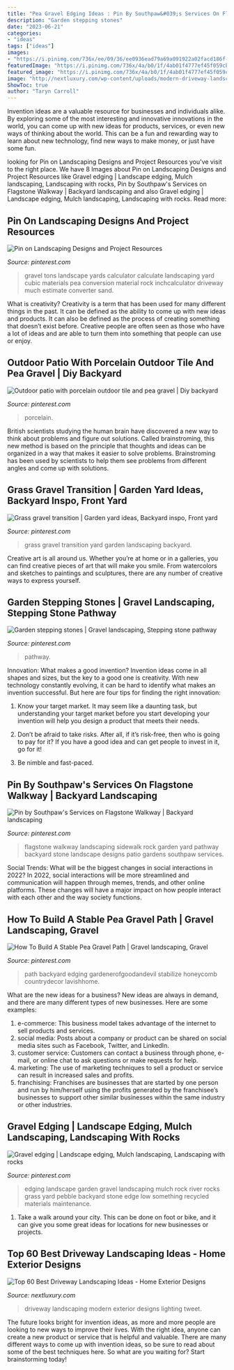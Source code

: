 ```yaml
---
title: "Pea Gravel Edging Ideas : Pin By Southpaw&#039;s Services On Flagstone Walkway"
description: "Garden stepping stones"
date: "2023-06-21"
categories:
- "ideas"
tags: ["ideas"]
images:
- "https://i.pinimg.com/736x/ee/09/36/ee0936ead79a69a091922a02facd186f--flagstone-walkway.jpg"
featuredImage: "https://i.pinimg.com/736x/4a/b0/1f/4ab01f4777ef45f059cb830d75aa99c7--pebble-garden-garden-edging.jpg"
featured_image: "https://i.pinimg.com/736x/4a/b0/1f/4ab01f4777ef45f059cb830d75aa99c7--pebble-garden-garden-edging.jpg"
image: "http://nextluxury.com/wp-content/uploads/modern-driveway-landscaping-ideas-with-led-lighting.jpg"
ShowToc: true
author: "Taryn Carroll"
---
```



Invention ideas are a valuable resource for businesses and individuals alike. By exploring some of the most interesting and innovative innovations in the world, you can come up with new ideas for products, services, or even new ways of thinking about the world. This can be a fun and rewarding way to learn about new technology, find new ways to make money, or just have some fun.

	

		
looking for Pin on Landscaping Designs and Project Resources you've visit to the right place. We have 8 Images about Pin on Landscaping Designs and Project Resources like Gravel edging | Landscape edging, Mulch landscaping, Landscaping with rocks, Pin by Southpaw&#039;s Services on Flagstone Walkway | Backyard landscaping and also Gravel edging | Landscape edging, Mulch landscaping, Landscaping with rocks. Read more:
		
    
## Pin On Landscaping Designs And Project Resources

<img loading=lazy src="https://i.pinimg.com/736x/54/f5/6d/54f56d4f4357c4420ea10fe7d96d3929.jpg" onerror="this.onerror=null;this.src='https://tse2.mm.bing.net/th?id=OIP.X8ehFPMzJDPTfKFi5nZE0gHaLG&amp;pid=15.1';" alt="Pin on Landscaping Designs and Project Resources">

_Source: pinterest.com_

>gravel tons landscape yards calculator calculate landscaping yard cubic materials pea conversion material rock inchcalculator driveway much estimate converter sand. 

	

What is creativity?
Creativity is a term that has been used for many different things in the past. It can be defined as the ability to come up with new ideas and products. It can also be defined as the process of creating something that doesn’t exist before. Creative people are often seen as those who have a lot of ideas and are able to turn them into something that people can use or enjoy.

    
## Outdoor Patio With Porcelain Outdoor Tile And Pea Gravel | Diy Backyard

<img loading=lazy src="https://i.pinimg.com/originals/35/56/ff/3556ffb35cbbc5bb99b51e7f99ca1751.jpg" onerror="this.onerror=null;this.src='https://tse3.mm.bing.net/th?id=OIP.2KXjjshAAxe_BXT7R2RAwwHaJ4&amp;pid=15.1';" alt="Outdoor patio with porcelain outdoor tile and pea gravel | Diy backyard">

_Source: pinterest.com_

>porcelain. 

	

British scientists studying the human brain have discovered a new way to think about problems and figure out solutions. Called brainstroming, this new method is based on the principle that thoughts and ideas can be organized in a way that makes it easier to solve problems. Brainstroming has been used by scientists to help them see problems from different angles and come up with solutions.

    
## Grass Gravel Transition | Garden Yard Ideas, Backyard Inspo, Front Yard

<img loading=lazy src="https://i.pinimg.com/736x/71/20/2b/71202bd0a11dacfdf42a32480f6d913d--grasses.jpg" onerror="this.onerror=null;this.src='https://tse3.mm.bing.net/th?id=OIP.Rsp0yGJNC40mEOV4rkpgIAHaJ3&amp;pid=15.1';" alt="Grass gravel transition | Garden yard ideas, Backyard inspo, Front yard">

_Source: pinterest.com_

>grass gravel transition yard garden landscaping backyard. 

	

Creative art is all around us. Whether you’re at home or in a galleries, you can find creative pieces of art that will make you smile. From watercolors and sketches to paintings and sculptures, there are any number of creative ways to express yourself.

    
## Garden Stepping Stones | Gravel Landscaping, Stepping Stone Pathway

<img loading=lazy src="https://i.pinimg.com/736x/01/a0/8b/01a08b2eda0981f7d7c85a982568fbe4--garden-stepping-stones-my-house.jpg" onerror="this.onerror=null;this.src='https://tse3.mm.bing.net/th?id=OIP.bplDrzXv_MVlpddoiJ7FdQHaJ3&amp;pid=15.1';" alt="Garden stepping stones | Gravel landscaping, Stepping stone pathway">

_Source: pinterest.com_

>pathway. 

	

Innovation: What makes a good invention?
Invention ideas come in all shapes and sizes, but the key to a good one is creativity. With new technology constantly evolving, it can be hard to identify what makes an invention successful. But here are four tips for finding the right innovation:
1. Know your target market. It may seem like a daunting task, but understanding your target market before you start developing your invention will help you design a product that meets their needs.

2. Don’t be afraid to take risks. After all, if it’s risk-free, then who is going to pay for it? If you have a good idea and can get people to invest in it, go for it!
3. Be nimble and fast-paced.

    
## Pin By Southpaw&#039;s Services On Flagstone Walkway | Backyard Landscaping

<img loading=lazy src="https://i.pinimg.com/736x/ee/09/36/ee0936ead79a69a091922a02facd186f--flagstone-walkway.jpg" onerror="this.onerror=null;this.src='https://tse2.mm.bing.net/th?id=OIP.OJSwjlxALqPxWdjfWx7rlgHaJ3&amp;pid=15.1';" alt="Pin by Southpaw&#039;s Services on Flagstone Walkway | Backyard landscaping">

_Source: pinterest.com_

>flagstone walkway landscaping sidewalk rock garden yard pathway backyard stone landscape designs patio gardens southpaw services. 

	

Social Trends: What will be the biggest changes in social interactions in 2022?
In 2022, social interactions will be more streamlined and communication will happen through memes, trends, and other online platforms. These changes will have a major impact on how people interact with each other and the way society functions.

    
## How To Build A Stable Pea Gravel Path | Gravel Landscaping, Gravel

<img loading=lazy src="https://i.pinimg.com/736x/a4/a4/33/a4a43304996a98963a4fa7cf77b0fa97.jpg" onerror="this.onerror=null;this.src='https://tse2.mm.bing.net/th?id=OIP.CGcY6TZ8lH4gkpIdNbKQBAHaJ3&amp;pid=15.1';" alt="How To Build A Stable Pea Gravel Path | Gravel landscaping, Gravel">

_Source: pinterest.com_

>path backyard edging gardenerofgoodandevil stabilize honeycomb countrydecor lavishhome. 

	

What are the new ideas for a business?
New ideas are always in demand, and there are many different types of new businesses. Here are some examples: 
1. e-commerce: This business model takes advantage of the internet to sell products and services. 
2. social media: Posts about a company or product can be shared on social media sites such as Facebook, Twitter, and LinkedIn. 
3. customer service: Customers can contact a business through phone, e-mail, or online chat to ask questions or make requests for help. 
4. marketing: The use of marketing techniques to sell a product or service can result in increased sales and profits. 
5. franchising: Franchises are businesses that are started by one person and run by him/herself using the profits generated by the franchisee’s businesses to support other similar businesses within the same industry or other industries.

    
## Gravel Edging | Landscape Edging, Mulch Landscaping, Landscaping With Rocks

<img loading=lazy src="https://i.pinimg.com/736x/4a/b0/1f/4ab01f4777ef45f059cb830d75aa99c7--pebble-garden-garden-edging.jpg" onerror="this.onerror=null;this.src='https://tse2.mm.bing.net/th?id=OIP.QLkYpD0evviOtWyFfrg-BQHaDZ&amp;pid=15.1';" alt="Gravel edging | Landscape edging, Mulch landscaping, Landscaping with rocks">

_Source: pinterest.com_

>edging landscape garden gravel landscaping mulch rock river rocks grass yard pebble backyard stone edge low something recycled materials maintenance. 

	

1. Take a walk around your city. This can be done on foot or bike, and it can give you some great ideas for locations for new businesses or projects. 

    
## Top 60 Best Driveway Landscaping Ideas - Home Exterior Designs

<img loading=lazy src="http://nextluxury.com/wp-content/uploads/modern-driveway-landscaping-ideas-with-led-lighting.jpg" onerror="this.onerror=null;this.src='https://tse2.mm.bing.net/th?id=OIP.70W4YMWx73CfmUIkgpo4OwAAAA&amp;pid=15.1';" alt="Top 60 Best Driveway Landscaping Ideas - Home Exterior Designs">

_Source: nextluxury.com_

>driveway landscaping modern exterior designs lighting tweet. 

	

The future looks bright for invention ideas, as more and more people are looking to new ways to improve their lives. With the right idea, anyone can create a new product or service that is helpful and valuable. There are many different ways to come up with invention ideas, so be sure to read about some of the best techniques here. So what are you waiting for? Start brainstorming today!


